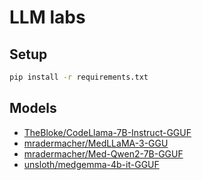 # LLM labs

## Setup

```sh
pip install -r requirements.txt
```

## Models
- [TheBloke/CodeLlama-7B-Instruct-GGUF](https://huggingface.co/TheBloke/CodeLlama-7B-Instruct-GGUF)
- [mradermacher/MedLLaMA-3-GGU](https://huggingface.co/mradermacher/MedLLaMA-3-GGUF)
- [mradermacher/Med-Qwen2-7B-GGUF](https://huggingface.co/mradermacher/Med-Qwen2-7B-GGUF)
- [unsloth/medgemma-4b-it-GGUF](https://huggingface.co/unsloth/medgemma-4b-it-GGUF)

